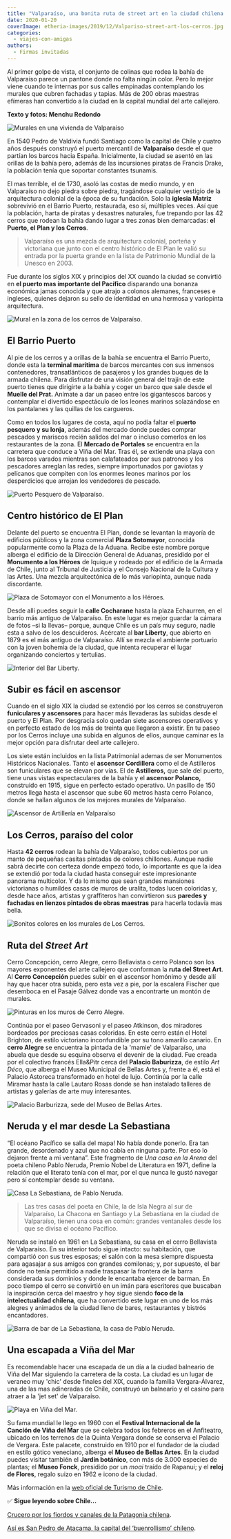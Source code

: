 ```yaml
---
title: "Valparaíso, una bonita ruta de street art en la ciudad chilena del arcoíris"
date: 2020-01-20
coverImage: etheria-images/2019/12/Valpariso-street-art-los-cerros.jpg
categories: 
  - viajes-con-amigas
authors: 
  - Firmas invitadas
---
```


Al primer golpe de vista, el conjunto de colinas que rodea la bahía de Valparaíso parece 
un pantone donde no falta ningún color. Pero lo mejor viene cuando te internas por sus 
calles empinadas contemplando los murales que cubren fachadas y tapias. Más de 200 obras 
maestras efímeras han convertido a la ciudad en la capital mundial del arte callejero. 

**Texto y fotos: Menchu Redondo** 

![Murales en una vivienda de Valparaíso](etheria-images/2019/12/Valparaiso-street-art-nina-900x601.jpg "Murales en Valparaíso. © Menchu Redondo")

En 1540 Pedro de Valdivia fundó Santiago como la capital de Chile y cuatro años después 
construyó el puerto mercantil de **Valparaíso** desde el que partían los barcos hacia 
España. Inicialmente, la ciudad se asentó en las orillas de la bahía pero, además de las 
incursiones piratas de Francis Drake, la población tenía que soportar constantes 
tsunamis. 

El mas terrible, el de 1730, asoló las costas de medio mundo, y en Valparaíso no dejo 
piedra sobre piedra, tragándose cualquier vestigio de la arquitectura colonial de la 
época de su fundación. Solo la **iglesia Matriz** sobrevivió en el Barrio Puerto, 
restaurada, eso sí, múltiples veces. Así que la población, harta de piratas y desastres 
naturales, fue trepando por las 42 cerros que rodean la bahía dando lugar a tres zonas 
bien demarcadas: **el Puerto, el Plan y los Cerros**. 

> Valparaíso es una mezcla de arquitectura colonial, porteña y victoriana que junto con el 
> centro histórico de El Plan le valió su entrada por la puerta grande en la lista de 
> Patrimonio Mundial de la Unesco en 2003. 

Fue durante los siglos XIX y principios del XX cuando la ciudad se convirtió en **el 
puerto mas importante del Pacífico** disparando una bonanza económica jamas conocida y 
que atrajo a colonos alemanes, franceses e ingleses, quienes dejaron su sello de 
identidad en una hermosa y variopinta arquitectura. 

![Mural en la zona de los cerros de Valparaíso.](etheria-images/2019/12/Valpariso-street-art-los-cerros-900x599.jpg "El Street Art es característico de la zona de Los Cerros. © Menchu Redondo")

## El Barrio Puerto

Al pie de los cerros y a orillas de la bahía se encuentra el Barrio Puerto, donde esta 
la **terminal marítima** de barcos mercantes con sus inmensos contenedores, 
transatlánticos de pasajeros y los grandes buques de la armada chilena. Para disfrutar 
de una visión general del trajín de este puerto tienes que dirigirte a la bahía y coger 
un barco que sale desde el **Muelle del Prat.** Anímate a dar un paseo entre los 
gigantescos barcos y contemplar el divertido espectáculo de los leones marinos 
solazándose en los pantalanes y las quillas de los cargueros. 

Como en todos los lugares de costa, aquí no podía faltar el **puerto pesquero y su 
lonja**, además del mercado donde puedes comprar pescados y mariscos recién salidos del 
mar o incluso comerlos en los restaurantes de la zona. El **Mercado de Portales** se 
encuentra en la carretera que conduce a Viña del Mar. Tras él, se extiende una playa con 
los barcos varados mientras son calafateados por sus patronos y los pescadores arreglan 
las redes, siempre importunados por gaviotas y pelícanos que compiten con los enormes 
leones marinos por los desperdicios que arrojan los vendedores de pescado. 

![Puerto Pesquero de Valparaíso.](etheria-images/2019/12/valparaiso-puerto-pesquero-900x608.jpg "Puerto Pesquero de Valparaíso. © Menchu Redondo")

## Centro histórico de El Plan

Delante del puerto se encuentra El Plan, donde se levantan la mayoría de edificios 
públicos y la zona comercial **Plaza Sotomayor**, conocida popularmente como la Plaza de 
la Aduana. Recibe este nombre porque alberga el edificio de la Dirección General de 
Aduanas, presidido por el **Monumento a los Héroes** de Iquique y rodeado por el 
edificio de la Armada de Chile, junto al Tribunal de Justicia y el Consejo Nacional de 
la Cultura y las Artes. Una mezcla arquitectónica de lo más variopinta, aunque nada 
discordante. 

![Plaza de Sotomayor con el Monumento a los Héroes.](etheria-images/2019/12/valparaiso-plaza-sotomayor-munumento-heroes-4-900x598.jpg "Plaza de Sotomayor con el Monumento a los Héroes. © Menchu Redondo")

Desde allí puedes seguir la **calle Cocharane** hasta la plaza Echaurren, en el barrio 
más antiguo de Valparaíso. En este lugar es mejor guardar la cámara de fotos –si la 
llevas– porque, aunque Chile es un país muy seguro, nadie esta a salvo de los 
descuideros. Acércate al **bar Liberty**, que abierto en 1879 es el más antiguo de 
Valparaíso. Allí se mezcla el ambiente portuario con la joven bohemia de la ciudad, que 
intenta recuperar el lugar organizando conciertos y tertulias. 

![Interior del Bar Liberty.](etheria-images/2019/12/valparaiso-bar-liberty-900x599.jpg "Bar Liberty. © Menchu Redondo")

## Subir es fácil en ascensor

Cuando en el siglo XIX la ciudad se extendió por los cerros se construyeron 
**funiculares y ascensores** para hacer más llevaderas las subidas desde el puerto y El 
Plan. Por desgracia solo quedan siete ascensores operativos y en perfecto estado de los 
más de treinta que llegaron a existir. En tu paseo por los Cerros incluye una subida en 
algunos de ellos, aunque caminar es la mejor opción para disfrutar deel arte callejero. 

Los siete están incluidos en la lista Patrimonial ademas de ser Monumentos Históricos 
Nacionales. Tanto el **ascensor Cordillera** como el de Astilleros son funiculares que 
se elevan por vías. El de **Astilleros,** que sale del puerto, tiene unas vistas 
espectaculares de la bahía y el **ascensor Polanco,** construido en 1915, sigue en 
perfecto estado operativo. Un pasillo de 150 metros llega hasta el ascensor que sube 60 
metros hasta cerro Polanco, donde se hallan algunos de los mejores murales de 
Valparaíso. 

![Ascensor de Artillería en Valparaíso](etheria-images/2019/12/valparaiso-ascensor-artilleria-900x587.jpg "Ascensor de Artillería. © Menchu Redondo")

## Los Cerros, paraíso del color

Hasta **42 cerros** rodean la bahía de Valparaíso, todos cubiertos por un manto de 
pequeñas casitas pintadas de colores chillones. Aunque nadie sabrá decirte con certeza 
donde empezó todo, lo importante es que la idea se extendió por toda la ciudad hasta 
conseguir este impresionante panorama multicolor. Y da lo mismo que sean grandes 
mansiones victorianas o humildes casas de muros de uralita, todas lucen coloridas y, 
desde hace años, artistas y graffiteros han convirtieron sus **paredes y fachadas en 
lienzos pintados de obras maestras** para hacerla todavía mas bella. 

![Bonitos colores en los murales de Los Cerros.](etheria-images/2019/12/Valparaiso-street-art-900x700.jpg "Bonitos colores en los murales de Los Cerros. © Menchu Redondo")

## Ruta del _Street Art_

Cerro Concepción, cerro Alegre, cerro Bellavista o cerro Polanco son los mayores 
exponentes del arte callejero que conforman la **ruta del Street Art**. Al **Cerro 
Concepción** puedes subir en el ascensor homónimo y desde allí hay que hacer otra 
subida, pero esta vez a pie, por la escalera Fischer que desemboca en el Pasaje Gálvez 
donde vas a encontrarte un montón de murales. 

![Pinturas en los muros de Cerro Alegre.](etheria-images/2019/12/valparaiso-cerro-alegre-900x591.jpg "Cerro Alegre. © Menchu Redondo")

Continúa por el paseo Gervasoni y el paseo Atkinson, dos miradores bordeados por 
preciosas casas coloridas. En este cerro están el Hotel Brighton, de estilo victoriano 
inconfundible por su tono amarillo canario. En **cerro Alegre** se encuentra la pintada 
de la 'mamie' de Valparaíso, una abuela que desde su esquina observa el devenir de la 
ciudad. Fue creada por el colectivo francés Ella&Pitr cerca del **Palacio Baburizza**, 
de estilo _Art Déco,_ que alberga el Museo Municipal de Bellas Artes y, frente a él, 
está el Palacio Astoreca transformado en hotel de lujo. Continúa por la calle Miramar 
hasta la calle Lautaro Rosas donde se han instalado talleres de artistas y galerías de 
arte muy interesantes. 

![Palacio Barburizza, sede del Museo de Bellas Artes.](etheria-images/2019/12/Valparaiso-cerro-alegre-palacio-barburizza-bellas-artes-900x601.jpg "Palacio Barburizza, sede del Museo de Bellas Artes. © Menchu Redondo")

## Neruda y el mar desde La Sebastiana

“El océano Pacífico se salía del mapa! No había donde ponerlo. Era tan grande, 
desordenado y azul que no cabía en ninguna parte. Por eso lo dejaron frente a mi 
ventana”. Este fragmento de _Una casa en la Arena_ del poeta chileno Pablo Neruda, 
Premio Nobel de Literatura en 1971, define la relación que el literato tenía con el mar, 
por el que nunca le gustó navegar pero sí contemplar desde su ventana. 

![Casa La Sebastiana, de Pablo Neruda.](etheria-images/2019/12/Valparaiso-la-sebastiana-681x1024.jpg "Casa La Sebastiana, de Pablo Neruda. © Menchu Redondo")

> Las tres casas del poeta en Chile, la de Isla Negra al sur de Valparaíso, La Chacona en 
> Santiago y La Sebastiana en la ciudad de Valparaíso, tienen una cosa en común: grandes 
> ventanales desde los que se divisa el océano Pacífico. 

Neruda se instaló en 1961 en La Sebastiana, su casa en el cerro Bellavista de 
Valparaíso. En su interior todo sigue intacto: su habitación, que compartió con sus tres 
esposas; el salón con la mesa siempre dispuesta para agasajar a sus amigos con grandes 
comilonas; y, por supuesto, el bar donde no tenía permitido a nadie traspasar la 
frontera de la barra considerada sus dominios y donde le encantaba ejercer de barman. En 
poco tiempo el cerro se convirtió en un imán para escritores que buscaban la inspiración 
cerca del maestro y hoy sigue siendo **foco de la intelectualidad chilena**, que ha 
convertido este lugar en uno de los más alegres y animados de la ciudad lleno de bares, 
restaurantes y bistrós encantadores. 

![Barra de bar de La Sebastiana, la casa de Pablo Neruda.](etheria-images/2019/12/valparaiso-la-sebastiana-bar-900x600.jpg "Barra de bar de La Sebastiana, la casa de Pablo Neruda. © Menchu Redondo")

## Una escapada a Viña del Mar

Es recomendable hacer una escapada de un día a la ciudad balneario de Viña del Mar 
siguiendo la carretera de la costa. La ciudad es un lugar de veraneo muy 'chic' desde 
finales del XIX, cuando la familia Vergara-Álvarez, una de las mas adineradas de Chile, 
construyó un balneario y el casino para atraer a la 'jet set' de Valparaíso. 

![Playa en Viña del Mar.](etheria-images/2019/12/valparaiso-vina-del-mar-900x506.jpg "Playa en Viña del Mar. © Luis Villasmil")

Su fama mundial le llego en 1960 con el **Festival Internacional de la Canción de Viña 
del Mar** que se celebra todos los febreros en el Anfiteatro, ubicado en los terrenos de 
la Quinta Vergara donde se conserva el Palacio de Vergara. Este palacete, construido en 
1910 por el fundador de la ciudad en estilo gótico veneciano, alberga el **Museo de 
Bellas Artes**. En la ciudad puedes visitar también el **Jardín botánico**, con más de 
3.000 especies de plantas; el **Museo Fonck**, presidido por un _moai_ traído de 
Rapanui; y el **reloj de Flores**, regalo suizo en 1962 e icono de la ciudad. 

Más información en la [web oficial de Turismo de Chile](https://www.chile.travel/). 

✅ **Sigue leyendo sobre Chile...** 

[Crucero por los fiordos y canales de la Patagonia 
chilena](https://etheriamagazine.com/2019/03/22/viajar-sola-crucero-fiordos-canales-patagonia-chile/). 

[Así es San Pedro de Atacama, la capital del ‘buenrollismo’ 
chileno](https://etheriamagazine.com/2019/01/04/que-ver-en-desierto-atacama-san-pedro-atacama-chile/).
